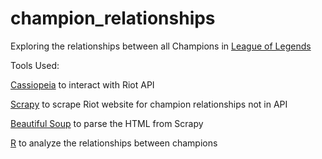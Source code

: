 # champion_relationships

Exploring the relationships between all Champions in [League of Legends](leagueoflegends.com)

Tools Used:

[Cassiopeia](https://github.com/meraki-analytics/cassiopeia) to interact with Riot API

[Scrapy](https://doc.scrapy.org/en/1.2/) to scrape Riot website for champion relationships not in API

[Beautiful Soup](https://www.crummy.com/software/BeautifulSoup/bs4/doc/) to parse the HTML from Scrapy

[R](https://www.r-project.org/) to analyze the relationships between champions
